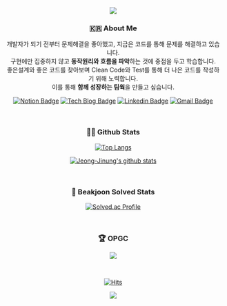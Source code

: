 <div align=center>
  
<img src="https://capsule-render.vercel.app/api?type=waving&color=gradient&height=100&section=header&text=Hi,%20there&fontSize=25&fontAlignY=20" />

### :kr: About Me

개발자가 되기 전부터 문제해결을 좋아했고, 지금은 코드를 통해 문제를 해결하고 있습니다.  
구현에만 집중하지 않고 <b>동작원리와 흐름을 파악</b>하는 것에 중점을 두고 학습합니다.  
좋은설계와 좋은 코드를 찾아보며 Clean Code와 Test를 통해 더 나은 코드를 작성하기 위해 노력합니다.  
이를 통해 <b>함께 성장하는 팀웍</b>을 만들고 싶습니다.  
                                           
[![Notion Badge](https://img.shields.io/badge/-Resume-lightgrey?style=flat-square&logo=notion&link=https://devjeong.notion.site/e13049c2bdf74392b2d0ffec1f616599/)](https://devjeong.notion.site/e13049c2bdf74392b2d0ffec1f616599/)
[![Tech Blog Badge](http://img.shields.io/badge/-Tech%20blog-black?style=flat-square&logo=blogger&link=https://polarisdev.tistory.com/)](https://polarisdev.tistory.com/)
[![Linkedin Badge](https://img.shields.io/badge/-LinkedIn-blue?style=flat-square&logo=Linkedin&logoColor=white&link=https://www.linkedin.com/in/jinung-jeong-9580821b1/)](https://www.linkedin.com/in/jinung-jeong-9580821b1/)
[![Gmail Badge](https://img.shields.io/badge/Gmail-d14836?style=flat-square&logo=Gmail&logoColor=white&link=mailto:jinung.dev@gmail.com)](mailto:jinung.dev@gmail.com)

<br>

### 🧑‍💻 Github Stats

[![Top Langs](https://github-readme-stats.vercel.app/api/top-langs/?username=Jeong-Jinung&layout=compact)](https://github.com/anuraghazra/github-readme-stats)

[![Jeong-Jinung's github stats](https://github-readme-stats.vercel.app/api?username=Jeong-Jinung&show_icons=true&theme=material-palenight&rank_icon=github)](https://github.com/anuraghazra/github-readme-stats)


<!-- [![trophy](https://github-profile-trophy.vercel.app/?username=Jeong-Jinung&theme=nord)](https://github.com/ryo-ma/github-profile-trophy) -->

<br>

### :runner: Beakjoon Solved Stats

[![Solved.ac Profile](http://mazassumnida.wtf/api/generate_badge?boj=anthony_jeong)](https://solved.ac/anthony_jeong)

<br>

### 🏆 OPGC

<a href="https://opgc.me/#/users/Jeong-Jinung" target="_blank"><img src="https://api.opgc.me/githubs/users/Jeong-Jinung/tag/?theme=prism" /></a>

<br>

[![Hits](https://hits.seeyoufarm.com/api/count/incr/badge.svg?url=https://github.com/Jeong-Jinung%2Fgjbae1212%2Fhit-counter)](https://hits.seeyoufarm.com)

<img src="https://capsule-render.vercel.app/api?type=waving&color=gradient&height=100&section=footer&text=Behavior%20forms%20habits,%20and%20habits%20determine%20personality.%20Personality%20solidifies%20our%20destiny.&fontSize=15&fontAlignY=90" />

</div>


<!--
**Jeong-Jinung/Jeong-Jinung** is a ✨ _special_ ✨ repository because its `README.md` (this file) appears on your GitHub profile.

Here are some ideas to get you started:

- 🔭 I’m currently working on ...
- 🌱 I’m currently learning ...
- 👯 I’m looking to collaborate on ...
- 🤔 I’m looking for help with ...
- 💬 Ask me about ...
- 📫 How to reach me: ...
- 😄 Pronouns: ...
- ⚡ Fun fact: ...
-->
